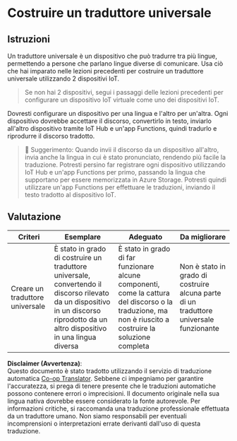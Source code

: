 <!--
CO_OP_TRANSLATOR_METADATA:
{
  "original_hash": "701f4a4466f9309b6e1d863077df0c06",
  "translation_date": "2025-08-25T17:38:49+00:00",
  "source_file": "6-consumer/lessons/4-multiple-language-support/assignment.md",
  "language_code": "it"
}
-->
# Costruire un traduttore universale

## Istruzioni

Un traduttore universale è un dispositivo che può tradurre tra più lingue, permettendo a persone che parlano lingue diverse di comunicare. Usa ciò che hai imparato nelle lezioni precedenti per costruire un traduttore universale utilizzando 2 dispositivi IoT.

> Se non hai 2 dispositivi, segui i passaggi delle lezioni precedenti per configurare un dispositivo IoT virtuale come uno dei dispositivi IoT.

Dovresti configurare un dispositivo per una lingua e l'altro per un'altra. Ogni dispositivo dovrebbe accettare il discorso, convertirlo in testo, inviarlo all'altro dispositivo tramite IoT Hub e un'app Functions, quindi tradurlo e riprodurre il discorso tradotto.

> 💁 Suggerimento: Quando invii il discorso da un dispositivo all'altro, invia anche la lingua in cui è stato pronunciato, rendendo più facile la traduzione. Potresti persino far registrare ogni dispositivo utilizzando IoT Hub e un'app Functions per primo, passando la lingua che supportano per essere memorizzata in Azure Storage. Potresti quindi utilizzare un'app Functions per effettuare le traduzioni, inviando il testo tradotto al dispositivo IoT.

## Valutazione

| Criteri | Esemplare | Adeguato | Da migliorare |
| ------- | --------- | -------- | ------------- |
| Creare un traduttore universale | È stato in grado di costruire un traduttore universale, convertendo il discorso rilevato da un dispositivo in un discorso riprodotto da un altro dispositivo in una lingua diversa | È stato in grado di far funzionare alcune componenti, come la cattura del discorso o la traduzione, ma non è riuscito a costruire la soluzione completa | Non è stato in grado di costruire alcuna parte di un traduttore universale funzionante |

**Disclaimer (Avvertenza)**:  
Questo documento è stato tradotto utilizzando il servizio di traduzione automatica [Co-op Translator](https://github.com/Azure/co-op-translator). Sebbene ci impegniamo per garantire l'accuratezza, si prega di tenere presente che le traduzioni automatiche possono contenere errori o imprecisioni. Il documento originale nella sua lingua nativa dovrebbe essere considerato la fonte autorevole. Per informazioni critiche, si raccomanda una traduzione professionale effettuata da un traduttore umano. Non siamo responsabili per eventuali incomprensioni o interpretazioni errate derivanti dall'uso di questa traduzione.
